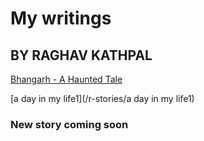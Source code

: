 # My writings 
## BY RAGHAV KATHPAL 

[Bhangarh - A Haunted Tale](/r-stories/bhangarh)

[a day in my life1](/r-stories/a day in my life1)

### New story coming soon





